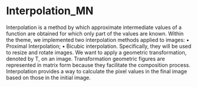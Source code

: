 # Interpolation_MN

Interpolation is a method by which approximate intermediate values ​​of a function are obtained
for which only part of the values ​​are known.
Within the theme, we implemented two interpolation methods applied to images:
• Proximal Interpolation;
• Bicubic interpolation.
Specifically, they will be used to resize and rotate images.
We want to apply a geometric transformation, denoted by T, on an image. Transformation
geometric figures are represented in matrix form because they facilitate the composition process.
Interpolation provides a way to calculate the pixel values ​​in the final image based on those in the initial image.
